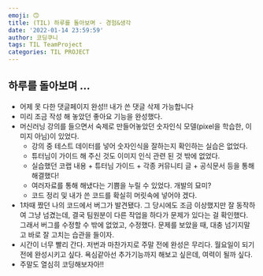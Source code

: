 ```yaml
---
emoji: 🙃
title: (TIL) 하루를 돌아보며 - 경험&생각
date: '2022-01-14 23:59:59'
author: 코딩쿠니
tags: TIL TeamProject
categories: TIL PROJECT
---
```


## 하루를 돌아보며 ...
* 어제 못 다한 댓글페이지 완성!! 내가 쓴 댓글 삭제 가능합니다
* 미리 조금 작성 해 놓았던 좋아요 기능을 완성했다.
* 머신러닝 강의를 들으면서 숙제로 만들어놓았던 숫자인식 모델(pixel을 학습한, 이미지 아님)이 있었다.
  * 강의 중 테스트 데이터를 넣어 숫자인식을 잘하는지 확인하는 실습은 없었다.
  * 튜터님이 가이드 해 주신 것도 이미지 인식 관련 된 것 밖에 없었다.
  * 실습했던 코랩 내용 + 튜터님 가이드 + 각종 커뮤니티 글 + 공식문서 등을 통해 해결했다!
  * 여러자료를 통해 해냈다는 기쁨을 누릴 수 있었다. 개발의 묘미?
  * 코드 정리 및 내가 쓴 코드를 확실히 머릿속에 넣어야 겠다.
* 1차때 짰던 나의 코드에서 버그가 발견됐다. 그 당시에도 조금 이상했지만 잘 동작하여 그냥 넘겼는데, 결국 팀원분이 다른 작업을 하다가 문제가 있다는 걸 확인했다. 그래서 버그를 수정할 수 밖에 없었고, 수정했다. 문제를 보았을 때, 대충 넘기지말고 바로 잘 고치는 습관을 들이자.
* 시간이 너무 빨리 간다. 저번과 마찬가지로 주말 전에 완성은 무리다. 월요일이 되기전에 완성시키고 싶다. 욕심같아선 추가기능까지 해보고 싶은데, 여력이 될까 싶다.
* 주말도 열심히 코딩해보자아!!

```toc
```